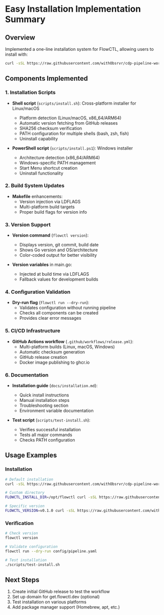 # Easy Installation Implementation Summary

## Overview
Implemented a one-line installation system for FlowCTL, allowing users to install with:
```bash
curl -sSL https://raw.githubusercontent.com/withObsrvr/cdp-pipeline-workflow/main/scripts/install.sh | sh
```

## Components Implemented

### 1. Installation Scripts
- **Shell script** (`scripts/install.sh`): Cross-platform installer for Linux/macOS
  - Platform detection (Linux/macOS, x86_64/ARM64)
  - Automatic version fetching from GitHub releases
  - SHA256 checksum verification
  - PATH configuration for multiple shells (bash, zsh, fish)
  - Uninstall capability
  
- **PowerShell script** (`scripts/install.ps1`): Windows installer
  - Architecture detection (x86_64/ARM64)
  - Windows-specific PATH management
  - Start Menu shortcut creation
  - Uninstall functionality

### 2. Build System Updates
- **Makefile** enhancements:
  - Version injection via LDFLAGS
  - Multi-platform build targets
  - Proper build flags for version info

### 3. Version Support
- **Version command** (`flowctl version`):
  - Displays version, git commit, build date
  - Shows Go version and OS/architecture
  - Color-coded output for better visibility

- **Version variables** in main.go:
  - Injected at build time via LDFLAGS
  - Fallback values for development builds

### 4. Configuration Validation
- **Dry-run flag** (`flowctl run --dry-run`):
  - Validates configuration without running pipeline
  - Checks all components can be created
  - Provides clear error messages

### 5. CI/CD Infrastructure
- **GitHub Actions workflow** (`.github/workflows/release.yml`):
  - Multi-platform builds (Linux, macOS, Windows)
  - Automatic checksum generation
  - GitHub release creation
  - Docker image publishing to ghcr.io

### 6. Documentation
- **Installation guide** (`docs/installation.md`):
  - Quick install instructions
  - Manual installation steps
  - Troubleshooting section
  - Environment variable documentation

- **Test script** (`scripts/test-install.sh`):
  - Verifies successful installation
  - Tests all major commands
  - Checks PATH configuration

## Usage Examples

### Installation
```bash
# Default installation
curl -sSL https://raw.githubusercontent.com/withObsrvr/cdp-pipeline-workflow/main/scripts/install.sh | sh

# Custom directory
FLOWCTL_INSTALL_DIR=/opt/flowctl curl -sSL https://raw.githubusercontent.com/withObsrvr/cdp-pipeline-workflow/main/scripts/install.sh | sh

# Specific version
FLOWCTL_VERSION=v0.1.0 curl -sSL https://raw.githubusercontent.com/withObsrvr/cdp-pipeline-workflow/main/scripts/install.sh | sh
```

### Verification
```bash
# Check version
flowctl version

# Validate configuration
flowctl run --dry-run config/pipeline.yaml

# Test installation
./scripts/test-install.sh
```

## Next Steps
1. Create initial GitHub release to test the workflow
2. Set up domain for get.flowctl.dev (optional)
3. Test installation on various platforms
4. Add package manager support (Homebrew, apt, etc.)